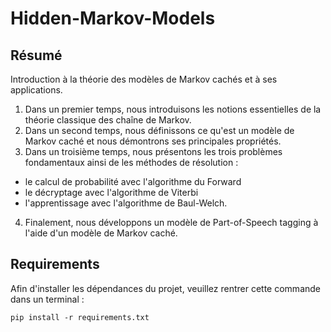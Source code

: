 # Hidden-Markov-Models

## Résumé

Introduction à la théorie des modèles de Markov cachés et à ses applications.  

1) Dans un premier temps, nous introduisons les notions essentielles de la théorie classique des chaîne de Markov.  
2) Dans un second temps, nous définissons ce qu'est un modèle de Markov caché et nous démontrons ses principales propriétés.   
3) Dans un troisième temps, nous présentons les trois problèmes fondamentaux ainsi de les méthodes de résolution : 
* le calcul de probabilité avec l'algorithme du Forward
* le décryptage avec l'algorithme de Viterbi
* l'apprentissage avec l'algorithme de Baul-Welch. 

4) Finalement, nous développons un modèle de Part-of-Speech tagging à l'aide d'un modèle de Markov caché.

## Requirements

Afin d'installer les dépendances du projet, veuillez rentrer cette commande dans un terminal : 

```
pip install -r requirements.txt
```
